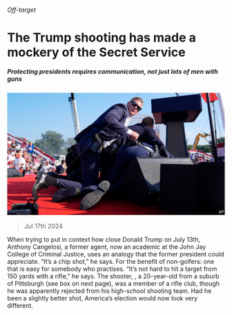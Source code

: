 ###### Off-target

# The Trump shooting has made a mockery of the Secret Service 

##### Protecting presidents requires communication, not just lots of men with guns 

![image](images/20240720_USP518.jpg) 

> Jul 17th 2024 

When trying to put in context how close Donald Trump  on July 13th, Anthony Cangelosi, a former  agent, now an academic at the John Jay College of Criminal Justice, uses an analogy that the former president could appreciate. “It’s a chip shot,” he says. For the benefit of non-golfers: one that is easy for somebody who practises. “It’s not hard to hit a target from 150 yards with a rifle,” he says. The shooter, , a 20-year-old from a suburb of Pittsburgh (see box on next page), was a member of a rifle club, though he was apparently rejected from his high-school shooting team. Had he been a slightly better shot, America’s election would now look very different. 

